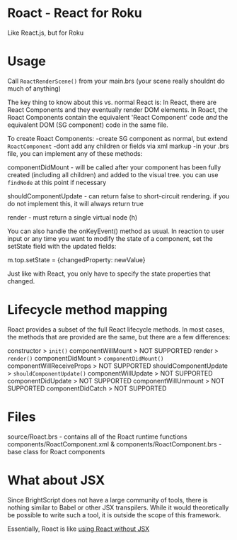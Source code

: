# Roact - React for Roku
Like React.js, but for Roku

# Usage

Call `RoactRenderScene()` from your main.brs
(your scene really shouldnt do much of anything)


The key thing to know about this vs. normal React is:
In React, there are React Components and they eventually render DOM elements.
In Roact, the Roact Components contain the equivalent 'React Component' code *and* the equivalent DOM (SG component) code in the same file.




To create Roact Components:
-create SG component as normal, but extend `RoactComponent`
-dont add any children or fields via xml markup
-in your .brs file, you can implement any of these methods:

componentDidMount - will be called after your component has been fully created (including all children) and added to the visual tree. you can use `findNode` at this point if necessary

shouldComponentUpdate - can return false to short-circuit rendering. if you do not implement this, it will always return true

render - must return a single virtual node (h)

You can also handle the onKeyEvent() method as usual. In reaction to user input or any time you want to modify the state of a component, set the setState field with the updated fields:

m.top.setState = {changedProperty: newValue}

Just like with React, you only have to specify the state properties that changed.


# Lifecycle method mapping

Roact provides a subset of the full React lifecycle methods. In most cases, the methods that are provided are the same, but there are a few differences:

constructor > `init()`
componentWillMount > NOT SUPPORTED
render > `render()`
componentDidMount > `componentDidMount()`
componentWillReceiveProps > NOT SUPPORTED
shouldComponentUpdate > `shouldComponentUpdate()`
componentWillUpdate > NOT SUPPORTED
componentDidUpdate > NOT SUPPORTED
componentWillUnmount > NOT SUPPORTED
componentDidCatch > NOT SUPPORTED

# Files

source/Roact.brs - contains all of the Roact runtime functions
components/RoactComponent.xml & components/RoactComponent.brs - base class for Roact components

# What about JSX

Since BrightScript does not have a large community of tools, there is nothing similar to Babel or other JSX transpilers. While it would theoretically be possible to write such a tool, it is outside the scope of this framework.

Essentially, Roact is like [using React without JSX](https://reactjs.org/docs/react-without-jsx.html)


